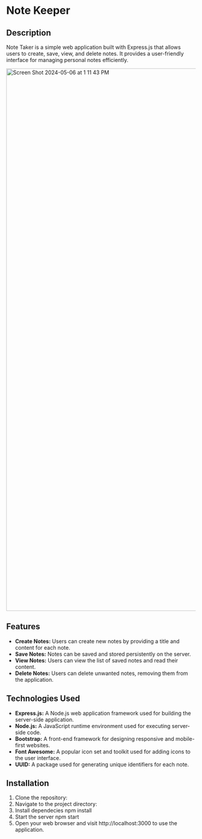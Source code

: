 # Note Keeper

## Description

Note Taker is a simple web application built with Express.js that allows users to create, save, view, and delete notes. It provides a user-friendly interface for managing personal notes efficiently.

<img width="1440" alt="Screen Shot 2024-05-06 at 1 11 43 PM" src="https://github.com/David-Nosach/Note-Keeper/assets/91391933/f299ca29-2662-470a-9557-fa4bb77aa00e">

## Features

- **Create Notes:** Users can create new notes by providing a title and content for each note.
- **Save Notes:** Notes can be saved and stored persistently on the server.
- **View Notes:** Users can view the list of saved notes and read their content.
- **Delete Notes:** Users can delete unwanted notes, removing them from the application.

## Technologies Used

- **Express.js:** A Node.js web application framework used for building the server-side application.
- **Node.js:** A JavaScript runtime environment used for executing server-side code.
- **Bootstrap:** A front-end framework for designing responsive and mobile-first websites.
- **Font Awesome:** A popular icon set and toolkit used for adding icons to the user interface.
- **UUID:** A package used for generating unique identifiers for each note.

## Installation

1. Clone the repository:
2. Navigate to the project directory:
3. Install dependecies
   npm install
4. Start the server
   npm start
5. Open your web browser and visit http://localhost:3000 to use the application.
